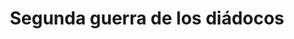 ﻿---
title: "Segunda guerra de los diádocos"
permalink: periodes_196.html
layout: periode
dataInici: -319
dataFi: -315
sidebar: periodes
pares:
  - id: 194
    title: "Diádocos"
    dataInici: "(-323)"
    dataFi: "(-281)"

fills:
  - id: 200
    title: "Batalla de Paraitacene"
    dataInici: "(-317)"

  - id: 201
    title: "Batalla de Gabiene"
    dataInici: "(-316)"

jocsPrincipals:
jocsEscenaris:
jocsEpoca:
jocsEpocaEscenaris:
---
